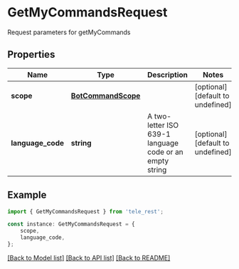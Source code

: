 # GetMyCommandsRequest

Request parameters for getMyCommands

## Properties

Name | Type | Description | Notes
------------ | ------------- | ------------- | -------------
**scope** | [**BotCommandScope**](BotCommandScope.md) |  | [optional] [default to undefined]
**language_code** | **string** | A two-letter ISO 639-1 language code or an empty string | [optional] [default to undefined]

## Example

```typescript
import { GetMyCommandsRequest } from 'tele_rest';

const instance: GetMyCommandsRequest = {
    scope,
    language_code,
};
```

[[Back to Model list]](../README.md#documentation-for-models) [[Back to API list]](../README.md#documentation-for-api-endpoints) [[Back to README]](../README.md)
